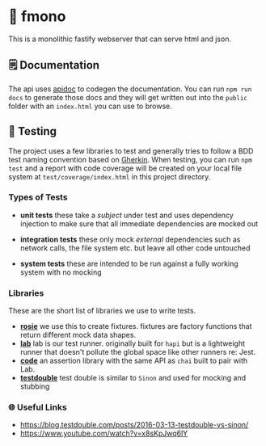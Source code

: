 # 🦁  fmono
This is a monolithic fastify webserver that can serve html and json.

## 🗒  Documentation
The api uses [apidoc](https://github.com/apidoc/apidoc) to codegen the documentation. You can run `npm run docs` to generate those docs and they will get written out into the `public` folder with an `index.html` you can use to browse.

## 🧪  Testing
The project uses a few libraries to test and generally tries to follow a BDD test naming convention based on [Gherkin](https://cucumber.io/docs/gherkin/reference/). When testing, you can run `npm test` and a report with code coverage will be created on your local file system at `test/coverage/index.html` in this project directory.

### Types of Tests

- **unit tests** these take a _subject_ under test and uses dependency injection to make sure that all immediate dependencies are mocked out

- **integration tests** these only mock _external_ dependencies such as network calls, the file system etc. but leave all other code untouched

- **system tests** these are intended to be run against a fully working system with no mocking

### Libraries
These are the short list of libraries we use to write tests.

- **[rosie](https://github.com/rosiejs/rosie)** we use this to create fixtures. fixtures are factory functions that return different mock data shapes.
- **[lab](https://github.com/hapijs/lab)** lab is our test runner. originally built for `hapi` but is a lightweight runner that doesn't pollute the global space like other runners re: Jest.
- **[code](https://github.com/hapijs/code)** an assertion library with the same API as `chai` built to pair with Lab.
- **[testdouble](https://github.com/testdouble/testdouble.js/)** test double is similar to `Sinon` and used for mocking and stubbing

### 🌐  Useful Links

- https://blog.testdouble.com/posts/2016-03-13-testdouble-vs-sinon/
- https://www.youtube.com/watch?v=x8sKpJwq6lY
